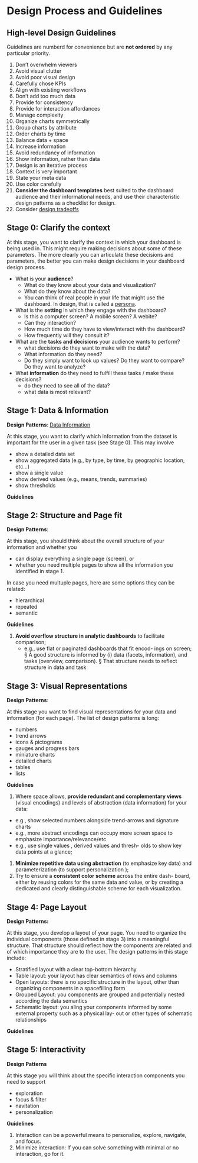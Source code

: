 # Design Process and Guidelines

## High-level Design Guidelines

Guidelines are numberd for convenience but are **not ordered** by any particular priority.

1. Don’t overwhelm viewers
1. Avoid visual clutter
1. Avoid poor visual design 
1. Carefully chose KPIs
1. Align with existing workflows
1. Don’t add too much data
1. Provide for consistency
1. Provide for interaction affordances
1. Manage complexity
1. Organize charts symmetrically
1. Group charts by attribute
1. Order charts by time
1. Balance data + space 
1. Increase information
1. Avoid redundancy of information
1. Show information, rather than data
1. Design is an iterative process
1. Context is very important
1. State your meta data
1. Use color carefully
1. **Consider the dashboard templates** best suited to the dashboard
audience and their informational needs, and use their characteristic
design patterns as a checklist for design. 
1. Consider [design tradeoffs](tradeoffs.html)



## Stage 0: Clarify the context

At this stage, you want to clarify the context in which your dashboard is being used in. This might require making decisions about some of these parameters. The more clearly you can articulate these decisions and parameters, the better you can make design decisions in your dashboard design process. 

* What is your **audience**? 
  * What do they know about your data and visualization? 
  * What do they know about the data? 
  * You can think of real people in your life that might use the dashboard. In design, that is called a [persona](https://www.interaction-design.org/literature/topics/personas).
* What is the **setting** in which they engage with the dashboard? 
  * Is this a computer screen? A mobile screen? A webite?  
  * Can they interaction? 
  * How much time do they have to view/interact with the dashboard? 
  * How frequently will they consult it? 
* What are the **tasks and decisions** your audience wants to perform?
  * what decisions do they want to make with the data? 
  * What information do they need?
  * Do they simply want to look up values? Do they want to compare? Do they want to analyze?   
* What **information** do they need to fulfill these tasks / make these decisions?
  * do they need to see all of the data? 
  * what data is most relevant?   


## Stage 1: Data & Information

**Design Patterns**: [Data Information](patterns.html#11-data-information)

At this stage, you want to clarify which information from the dataset is important for the user in a given task (see Stage 0). This may involve 
* show a detailed data set
* show aggregated data (e.g., by type, by time, by geographic location, etc...)
* show a single value
* show derived values (e.g., means, trends, summaries) 
* show thresholds

**Guidelines**



## Stage 2: Structure and Page fit

**Design Patterns**:  

At this stage, you should think about the overall structure of your information and whether you 
* can display everything a single page (screen), or 
* whether you need multiple pages to show all the information you identified in stage 1.

In case you need multuple pages, here are some options they can be related: 
* hierarchical
* repeated
* semantic

**Guidelines**

1. **Avoid overflow structure in analytic dashboards** to facilitate
comparison;
   * e.g., use flat or paginated dashboards that fit encod-
ings on screen;
			§ A good structure is informed by (i) data (facets, information), and tasks (overview, comparison).
			§ That structure needs to reflect structure in data and task




## Stage 3: Visual Representations

**Design Patterns**:  

At this stage you want to find visual representations for your data and information (for each page). The list of design patterns is long: 
* numbers
* trend arrows
* icons & pictograms
* gauges and progress bars
* miniature charts
* detailed charts
* tables
* lists

**Guidelines** 

1. Where space allows, **provide redundant and complementary views**
(visual encodings) and levels of abstraction (data information) for
your data:
  * e.g., show selected numbers alongside trend-arrows
and signature charts
  * e.g., more abstract encodings can occupy more screen space
to emphasize importance/relevance/etc
  * e.g., use single values , derived values and thresh-
olds to show key data points at a glance;
1. **Minimize repetitive data using abstraction** (to emphasize key data)
and parameterization (to support personalization );
1. Try to ensure a **consistent color scheme** across the entire dash-
board, either by reusing colors for the same data and value, or by
creating a dedicated and clearly distinguishable scheme for each
visualization.



## Stage 4: Page Layout

**Design Patterns:**

At this stage, you develop a layout of your page. You need to organize the individual components (those defined in stage 3) into a meaningful structure. That structure should reflect how the components are related and of which importance they are to the user. The design patterns in this stage include: 
* Stratified layout with a clear top-bottom hierarchy.
* Table layout: your layout has clear semantics of rows and columns
* Open layouts: there is no specific structure in the layout, other than organizing components in a spacefilling form
* Grouped Layout: you components are grouped and potentially nested according the data semantics
* Schematic layout: you aling your components informed by some external property such as a physical lay-
out or other types of schematic relationships

**Guidelines** 

## Stage 5: Interactivity 

**Design Patterns**

At this stage you will think about the specific interaction components you need to support
* exploration 
* focus & filter
* navitation
* personalization

**Guidelines**

1. Interaction can be a powerful means to personalize, explore, navigate, and focus. 
1. Minimize interaction: If you can solve something with minimal or no interaction, go for it.

